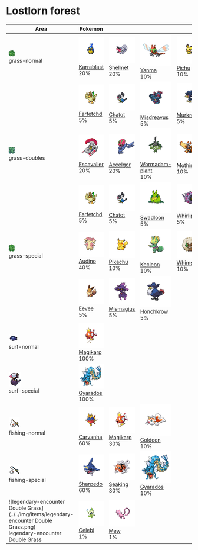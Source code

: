 # Lostlorn forest

| Area                                                                                                                                | Pokemon                                                                           | &nbsp;                                                                         | &nbsp;                                                                                    | &nbsp;                                                                            | &nbsp;                                                                            | &nbsp;                                                                      |
| ----------------------------------------------------------------------------------------------------------------------------------- | --------------------------------------------------------------------------------- | ------------------------------------------------------------------------------ | ----------------------------------------------------------------------------------------- | --------------------------------------------------------------------------------- | --------------------------------------------------------------------------------- | --------------------------------------------------------------------------- |
| ![grass-normal](../../img/items/grass-normal.png)<br/>grass-normal<br/>                                                             | ![karrablast](../../img/pokemon/588.png) <br/>[Karrablast](/pokemon/588) <br/>20% | ![shelmet](../../img/pokemon/616.png) <br/>[Shelmet](/pokemon/616) <br/>20%    | ![yanma](../../img/pokemon/193.png) <br/>[Yanma](/pokemon/193) <br/>10%                   | ![pichu](../../img/pokemon/172.png) <br/>[Pichu](/pokemon/172) <br/>10%           | ![psyduck](../../img/pokemon/054.png) <br/>[Psyduck](/pokemon/054) <br/>10%       | ![surskit](../../img/pokemon/283.png) <br/>[Surskit](/pokemon/283) <br/>10% |
|                                                                                                                                     | ![farfetchd](../../img/pokemon/083.png) <br/>[Farfetchd](/pokemon/083) <br/>5%    | ![chatot](../../img/pokemon/441.png) <br/>[Chatot](/pokemon/441) <br/>5%       | ![misdreavus](../../img/pokemon/200.png) <br/>[Misdreavus](/pokemon/200) <br/>5%          | ![murkrow](../../img/pokemon/198.png) <br/>[Murkrow](/pokemon/198) <br/>5%        |
| ![grass-doubles](../../img/items/grass-doubles.png)<br/>grass-doubles<br/>                                                          | ![escavalier](../../img/pokemon/589.png) <br/>[Escavalier](/pokemon/589) <br/>20% | ![accelgor](../../img/pokemon/617.png) <br/>[Accelgor](/pokemon/617) <br/>20%  | ![wormadam-plant](../../img/pokemon/413.png) <br/>[Wormadam-plant](/pokemon/413) <br/>10% | ![mothim](../../img/pokemon/414.png) <br/>[Mothim](/pokemon/414) <br/>10%         | ![masquerain](../../img/pokemon/284.png) <br/>[Masquerain](/pokemon/284) <br/>10% | ![golduck](../../img/pokemon/055.png) <br/>[Golduck](/pokemon/055) <br/>10% |
|                                                                                                                                     | ![farfetchd](../../img/pokemon/083.png) <br/>[Farfetchd](/pokemon/083) <br/>5%    | ![chatot](../../img/pokemon/441.png) <br/>[Chatot](/pokemon/441) <br/>5%       | ![swadloon](../../img/pokemon/541.png) <br/>[Swadloon](/pokemon/541) <br/>5%              | ![whirlipede](../../img/pokemon/544.png) <br/>[Whirlipede](/pokemon/544) <br/>5%  |
| ![grass-special](../../img/items/grass-special.png)<br/>grass-special<br/>                                                          | ![audino](../../img/pokemon/531.png) <br/>[Audino](/pokemon/531) <br/>40%         | ![pikachu](../../img/pokemon/025.png) <br/>[Pikachu](/pokemon/025) <br/>10%    | ![kecleon](../../img/pokemon/352.png) <br/>[Kecleon](/pokemon/352) <br/>10%               | ![whimsicott](../../img/pokemon/547.png) <br/>[Whimsicott](/pokemon/547) <br/>10% | ![lilligant](../../img/pokemon/549.png) <br/>[Lilligant](/pokemon/549) <br/>10%   | ![zorua](../../img/pokemon/570.png) <br/>[Zorua](/pokemon/570) <br/>5%      |
|                                                                                                                                     | ![eevee](../../img/pokemon/133.png) <br/>[Eevee](/pokemon/133) <br/>5%            | ![mismagius](../../img/pokemon/429.png) <br/>[Mismagius](/pokemon/429) <br/>5% | ![honchkrow](../../img/pokemon/430.png) <br/>[Honchkrow](/pokemon/430) <br/>5%            |
| ![surf-normal](../../img/items/surf-normal.png)<br/>surf-normal<br/>                                                                | ![magikarp](../../img/pokemon/129.png) <br/>[Magikarp](/pokemon/129) <br/>100%    |
| ![surf-special](../../img/items/surf-special.png)<br/>surf-special<br/>                                                             | ![gyarados](../../img/pokemon/130.png) <br/>[Gyarados](/pokemon/130) <br/>100%    |
| ![fishing-normal](../../img/items/fishing-normal.png)<br/>fishing-normal<br/>                                                       | ![carvanha](../../img/pokemon/318.png) <br/>[Carvanha](/pokemon/318) <br/>60%     | ![magikarp](../../img/pokemon/129.png) <br/>[Magikarp](/pokemon/129) <br/>30%  | ![goldeen](../../img/pokemon/118.png) <br/>[Goldeen](/pokemon/118) <br/>10%               |
| ![fishing-special](../../img/items/fishing-special.png)<br/>fishing-special<br/>                                                    | ![sharpedo](../../img/pokemon/319.png) <br/>[Sharpedo](/pokemon/319) <br/>60%     | ![seaking](../../img/pokemon/119.png) <br/>[Seaking](/pokemon/119) <br/>30%    | ![gyarados](../../img/pokemon/130.png) <br/>[Gyarados](/pokemon/130) <br/>10%             |
| ![legendary-encounter Double Grass](../../img/items/legendary-encounter Double Grass.png)<br/>legendary-encounter Double Grass<br/> | ![celebi](../../img/pokemon/251.png) <br/>[Celebi](/pokemon/251) <br/>1%          | ![mew](../../img/pokemon/151.png) <br/>[Mew](/pokemon/151) <br/>1%             |